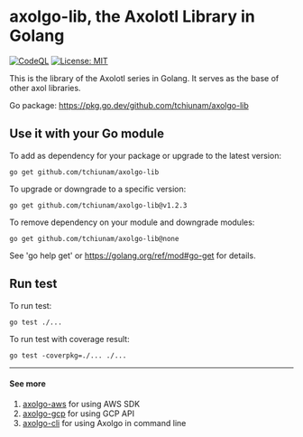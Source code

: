# axolgo-lib, the Axolotl Library in Golang
[![CodeQL](https://github.com/tchiunam/axolgo-lib/actions/workflows/codeql-analysis.yml/badge.svg)](https://github.com/tchiunam/axolgo-lib/actions/workflows/codeql-analysis.yml)
[![License: MIT](https://img.shields.io/badge/License-MIT-yellow.svg)](https://opensource.org/licenses/MIT)

This is the library of the Axolotl series in Golang. It serves as the base of other axol libraries.

Go package: https://pkg.go.dev/github.com/tchiunam/axolgo-lib

## Use it with your Go module
To add as dependency for your package or upgrade to the latest version:
```
go get github.com/tchiunam/axolgo-lib
```

To upgrade or downgrade to a specific version:
```
go get github.com/tchiunam/axolgo-lib@v1.2.3
```

To remove dependency on your module and downgrade modules:
```
go get github.com/tchiunam/axolgo-lib@none
```

See 'go help get' or https://golang.org/ref/mod#go-get for details.

## Run test
To run test:
```
go test ./...
```

To run test with coverage result:
```
go test -coverpkg=./... ./...
```

---
#### See more  
1. [axolgo-aws](https://github.com/tchiunam/axolgo-aws) for using AWS SDK
1. [axolgo-gcp](https://github.com/tchiunam/axolgo-gcp) for using GCP API
2. [axolgo-cli](https://github.com/tchiunam/axolgo-cli) for using Axolgo in command line

